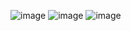 ![image](https://user-images.githubusercontent.com/85949796/124456602-908ca700-dd93-11eb-9a51-b92f80974838.png)
![image](https://user-images.githubusercontent.com/85949796/124456686-ab5f1b80-dd93-11eb-8c83-615f698847bc.png)
![image](https://user-images.githubusercontent.com/85949796/124456743-bc0f9180-dd93-11eb-83a8-4264011fe5fa.png)
